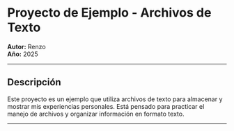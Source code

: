 # Proyecto de Ejemplo - Archivos de Texto

**Autor:** Renzo  
**Año:** 2025

---

## Descripción

Este proyecto es un ejemplo que utiliza archivos de texto para almacenar y mostrar mis experiencias personales. Está pensado para practicar el manejo de archivos y organizar información en formato texto.

---




